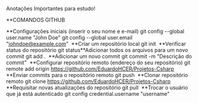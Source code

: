 Anotações Importantes para estudo!

**COMANDOS GITHUB
  
**Configurações iniciais (inserir o seu nome e e-mail)
  git config --global user.name "John Doe" 
  git config --global user.email "johndoe@example.com"
​
**Criar um repositório local
  git init
​
**Verificar status do repositório
  git status
​
**Adicionar todos os arquivos para um novo commit
  git add .
​
**Adicionar um novo commit
  git commit -m "Descrição do commit"
​
**Configurar repositório remoto (endereço do seu repositório)
  git remote add origin https://github.com/EduardoHCER/Projetos-Csharp
​
**Enviar commits para o repositório remoto
  git push
​
**Clonar repositório remoto
  git clone https://github.com/EduardoHCER/Projetos-Csharp
​
**Requisitar novas atualizações do repositório
  git pull
​
**Trocar o usuário que já está autenticado 
  git config credential.username "username"
